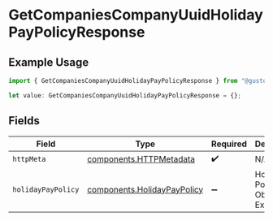 # GetCompaniesCompanyUuidHolidayPayPolicyResponse

## Example Usage

```typescript
import { GetCompaniesCompanyUuidHolidayPayPolicyResponse } from "@gusto/embedded-api/models/operations/getcompaniescompanyuuidholidaypaypolicy.js";

let value: GetCompaniesCompanyUuidHolidayPayPolicyResponse = {};
```

## Fields

| Field                                                                      | Type                                                                       | Required                                                                   | Description                                                                |
| -------------------------------------------------------------------------- | -------------------------------------------------------------------------- | -------------------------------------------------------------------------- | -------------------------------------------------------------------------- |
| `httpMeta`                                                                 | [components.HTTPMetadata](../../models/components/httpmetadata.md)         | :heavy_check_mark:                                                         | N/A                                                                        |
| `holidayPayPolicy`                                                         | [components.HolidayPayPolicy](../../models/components/holidaypaypolicy.md) | :heavy_minus_sign:                                                         | Holiday Pay Policy Object Example                                          |